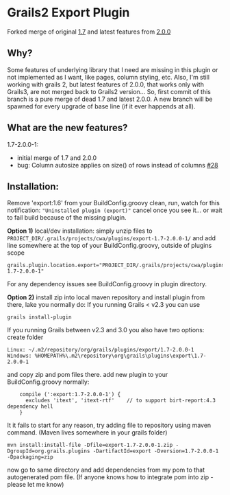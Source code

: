 Grails2 Export Plugin
====================

Forked merge of original
[1.7](https://github.com/gpc/export/tree/grails2) 
and latest features from 
[2.0.0](https://github.com/gpc/export)

Why?
-----------
Some features of underlying library that I need are missing in this plugin or not implemented as I want,
like pages, column styling, etc. 
Also, I'm still working with grails 2, but latest features of 2.0.0, that works only with Grails3, are not merged back to Grails2 version...
So, first commit of this branch is a pure merge of dead 1.7 and latest 2.0.0.
A new branch will be spawned for every upgrade of base line (if it ever happends at all).

What are the new features?
-----------
1.7-2.0.0-1: 
- initial merge of 1.7 and 2.0.0
- bug: Column autosize applies on size() of rows instead of columns [#28](https://github.com/gpc/export/pull/28)

Installation:
-----------
Remove 'export:1.6' from your BuildConfig.groovy
clean, run, watch for this notification:
```"Uninstalled plugin (export)"```
cancel once you see it... or wait to fail build because of the missing plugin.

**Option 1)** local/dev installation:
simply unzip files to ```PROJECT_DIR/.grails/projects/cwa/plugins/export-1.7-2.0.0-1/```
and add line somewhere at the top of your BuildConfig.groovy, outside of plugins scope
```
grails.plugin.location.export="PROJECT_DIR/.grails/projects/cwa/plugins/export-1.7-2.0.0-1"
```
For any dependency issues see BuildConfig.groovy in plugin directory.

**Option 2)** install zip into local maven repository and install plugin from there, lake you normally do:
If you running Grails < v2.3 you can use 
```
grails install-plugin
```
If you running Grails between v2.3 and 3.0 you also have two options:
create folder
```
Linux: ~/.m2/repository/org/grails/plugins/export/1.7-2.0.0-1
Windows: %HOMEPATH%\.m2\repository\org\grails\plugins\export\1.7-2.0.0-1
```
and copy zip and pom files there.
add new plugin to your BuildConfig.groovy normally:
```
    compile (':export:1.7-2.0.0-1') {
      excludes 'itext', 'itext-rtf'    // to support birt-report:4.3 dependency hell
    }
```
It it fails to start for any reason, try adding file to repository using maven command.
(Maven lives somewhere in your grails folder)
```
mvn install:install-file -Dfile=export-1.7-2.0.0-1.zip -DgroupId=org.grails.plugins -DartifactId=export -Dversion=1.7-2.0.0-1 -Dpackaging=zip
```
now go to same directory and add dependencies from my pom to that autogenerated pom file.
(If anyone knows how to integrate pom into zip - please let me know)